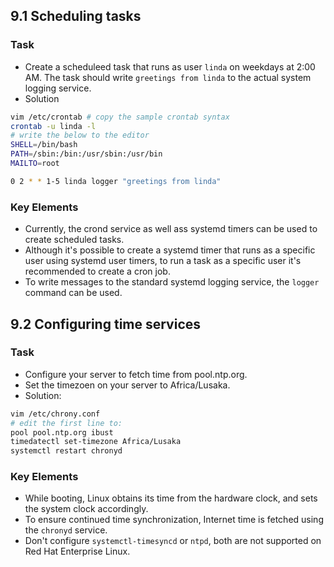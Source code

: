 ## 9.1 Scheduling tasks
### Task
- Create a scheduleed task that runs as user `linda` on weekdays at 2:00 AM. The task should write `greetings from linda` to the actual system logging service.
- Solution
```bash
vim /etc/crontab # copy the sample crontab syntax
crontab -u linda -l 
# write the below to the editor
SHELL=/bin/bash
PATH=/sbin:/bin:/usr/sbin:/usr/bin
MAILTO=root

0 2 * * 1-5 linda logger "greetings from linda"
```

### Key Elements
- Currently, the crond service as well ass systemd timers can be used to create scheduled tasks.
- Although it's possible to create a systemd timer that runs as a specific user using systemd user timers, to run a task as a specific user it's recommended to create a cron job.
- To write messages to the standard systemd logging service, the `logger` command can be used.

## 9.2 Configuring time services
### Task
- Configure your server to fetch time from pool.ntp.org.
- Set the timezoen on your server to Africa/Lusaka.
- Solution:

```bash
vim /etc/chrony.conf
# edit the first line to:
pool pool.ntp.org ibust
timedatectl set-timezone Africa/Lusaka
systemctl restart chronyd
```
### Key Elements
- While booting, Linux obtains its time from the hardware clock, and sets the system clock accordingly.
- To ensure continued time synchronization, Internet time is fetched using the `chronyd` service.
- Don't configure `systemctl-timesyncd` or `ntpd`, both are not supported on Red Hat Enterprise Linux.
